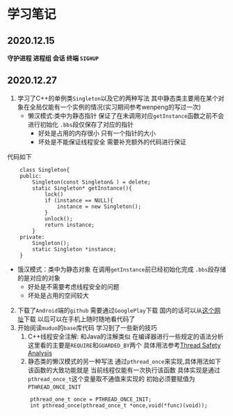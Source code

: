 # 学习笔记

## 2020.12.15 
**守护进程 进程组 会话 终端 `SIGHUP`**

## 2020.12.27
1. 学习了C++的单例类`Singleton`以及它的两种写法 其中静态类主要用在某个对象在全局仅能有一个实例的情况(实习期间参考wenpeng的写过一次)
   * 懒汉模式:类中为静态指针 保证了在未调用对应`getInstance`函数之前不会进行初始化 `.bbs`段仅保存了对应的指针
     * 好处是占用的内存很小 只有一个指针的大小
     * 坏处是不能保证线程安全 需要补充额外的代码进行保证

代码如下
```
    class Singleton{
    public:
        Singleton(const Singleton& ) = delete;
        static Singleton* getInstance(){
            lock()
            if (instance == NULL){
                instance = new Singleton();
            }
            unlock();
            return instance;
        }
    private:
        Singleton();
        static Singleton *instance;
    }
```
   * 饿汉模式：类中为静态对象 在调用`getInstance`前已经初始化完成 `.bbs`段存储的是对应的对象
     * 好处是不需要考虑线程安全的问题
     * 坏处是占用的空间较大
2. 下载了`Android`端的`github` 需要通过`GooglePlay`下载 国内的话可以从[这个网址](https://gitclone.com)下载 以后可以在手机上随时随地看代码了
3. 开始阅读`muduo`的`base`库代码 学习到了一些新的技巧
   1. C++线程安全注解: 和Java的注解类似 在编译器进行一些规定的语法分析 这里看的主要是`REQUIRE`和`GUARDED_BY`两个 具体用法参考[Thread Safety Analysis](http://clang.llvm.org/docs/ThreadSafetyAnalysis.html)
   2. 静态类的懒汉模式的另一种写法 通过`pthread_once`来实现,具体用法如下 该函数的大致功能就是 当前线程仅能有一次执行该函数 具体实现是通过`pthread_once_t`这个变量取不通值来实现的 初始必须要赋值为`PTHREAD_ONCE_INIT`
    ```
        pthread_one_t once = PTHREAD_ONCE_INIT;
        int pthread_once(pthread_once_t *once,void(*func)(void));
    ```
   
